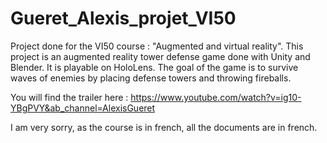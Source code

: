 # Gueret_Alexis_projet_VI50
 
Project done for the VI50 course :  "Augmented and virtual reality".
This project is an augmented reality tower defense game done with Unity and Blender.
It is playable on HoloLens.
The goal of the game is to survive waves of enemies by placing defense towers and throwing fireballs.

You will find the trailer here : 
https://www.youtube.com/watch?v=ig10-YBgPVY&ab_channel=AlexisGueret

I am very sorry, as the course is in french, all the documents are in french.
